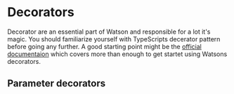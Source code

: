# Decorators

Decorator are an essential part of Watson and responsible for a lot it's magic. You should familiarize yourself with TypeScripts decerator pattern before going any further. A good starting point might be the <a href="https://www.typescriptlang.org/docs/handbook/decorators.html">official documentaion</a> which covers more than enough to get startet using Watsons decorators.

## Parameter decorators
